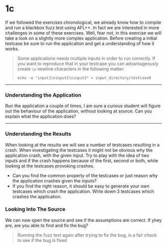 # 1c
If we followed the exercises chronological, we already know how to compile and run a blackbox fuzz test using AFL++. In fact we are interested in more challenges in some of these exercises. Well, fear not, in this exercise we will take a look on a slightly more complex application. Before creating a initial testcase be sure to run the application and get a understanding of how it works.
> Some applications needs multiple inputs in order to run correctly. If you want to reproduce that in your testcase you can advantageously create `\n` newline characters in the following matter:
> ```shell
> echo -e "input1\ninput2\ninput3" > input_directory/testcase0
>```

--------------------------------
### Understanding the Application
Run the application a couple of times, I am sure a curious student will figure out the behaviour of the application, without looking at source. Can you explain what the application does?

--------------------------------

### Understanding the Results 
When looking at the results we will see a number of testcases resulting in a crash. When investigating the testcases it might not be obvious why the application crash, with the given input. Try to play with the idea of two inputs and if the crash happens because of the first, second or both, while looking at the testcases provoking crashes. 

- Can you find the common property of the testcases or just reason why the application crashes given the inputs?
- If you find the right reason, it should be easy to generate your own testcases which crash the application. Write down 3 testcases which crashes the application.

### Looking Into The Source
We can now open the source and see if the assumptions are correct. If yhey are, are you able to find and fix the bug? 

> Running the fuzz test again after trying to fix the bug, is a fair check to see if the bug is fixed